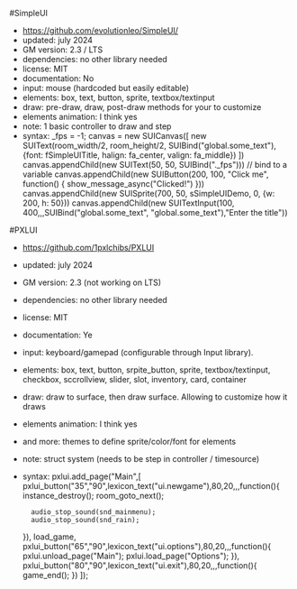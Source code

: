 #SimpleUI
- https://github.com/evolutionleo/SimpleUI/
- updated: july 2024
- GM version: 2.3 / LTS
- dependencies: no other library needed
- license: MIT
- documentation: No
- input: mouse (hardcoded but easily editable)
- elements: box, text, button, sprite, textbox/textinput
- draw: pre-draw, draw, post-draw methods for your to customize
- elements animation: I think yes
- note: 1 basic controller to draw and step
- syntax:
_fps = -1; 
canvas = new SUICanvas([
	new SUIText(room_width/2, room_height/2, SUIBind("global.some_text"),
		{font: fSimpleUITitle, halign: fa_center, valign: fa_middle})
])
canvas.appendChild(new SUIText(50, 50, SUIBind("._fps"))) // bind to a variable
canvas.appendChild(new SUIButton(200, 100, "Click me", function() { show_message_async("Clicked!") }))
canvas.appendChild(new SUISprite(700, 50, sSimpleUIDemo, 0, {w: 200, h: 50}))
canvas.appendChild(new SUITextInput(100, 400,,,SUIBind("global.some_text", "global.some_text"),"Enter the title"))

#PXLUI
- https://github.com/1pxlchibs/PXLUI
- updated: july 2024
- GM version: 2.3 (not working on LTS)
- dependencies: no other library needed
- license: MIT
- documentation: Ye
- input: keyboard/gamepad (configurable through Input library).
- elements: box, text, button, srpite_button, sprite, textbox/textinput, checkbox, sccrollview, slider, slot, inventory, card, container
- draw: draw to surface, then draw surface. Allowing to customize how it draws
- elements animation: I think yes
- and more: themes to define sprite/color/font for elements

- note: struct system (needs to be step in controller / timesource)
- syntax:
pxlui.add_page("Main",[
	pxlui_button("35","90",lexicon_text("ui.newgame"),80,20,,,function(){
		instance_destroy();
		room_goto_next(); 
		
		audio_stop_sound(snd_mainmenu);
		audio_stop_sound(snd_rain);
	}),
	load_game,
	pxlui_button("65","90",lexicon_text("ui.options"),80,20,,,function(){
		pxlui.unload_page("Main");
		pxlui.load_page("Options");
	}),
	pxlui_button("80","90",lexicon_text("ui.exit"),80,20,,,function(){
		game_end();
	})
]);
